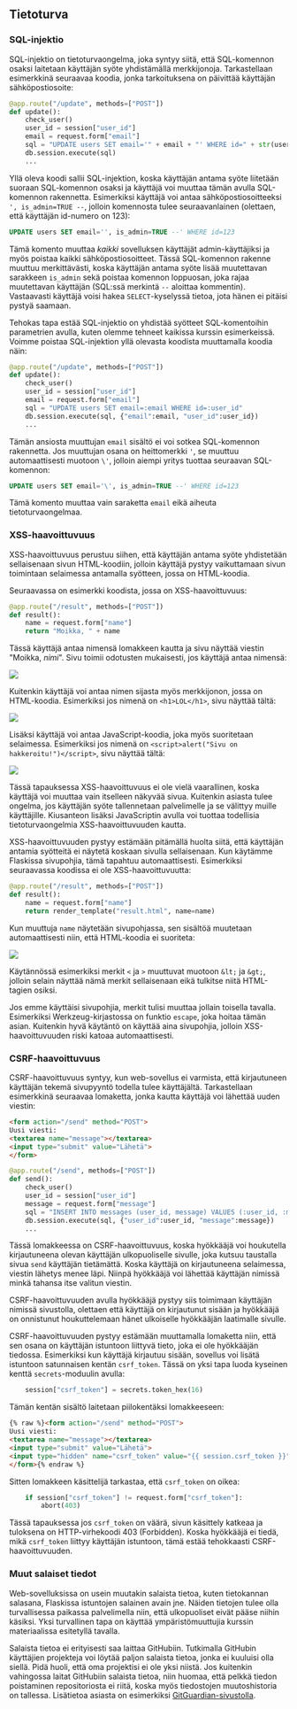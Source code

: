 ## Tietoturva

### SQL-injektio

SQL-injektio on tietoturvaongelma, joka syntyy siitä, että SQL-komennon osaksi laitetaan käyttäjän syöte yhdistämällä merkkijonoja. Tarkastellaan esimerkkinä seuraavaa koodia, jonka tarkoituksena on päivittää käyttäjän sähköpostiosoite:

```python
@app.route("/update", methods=["POST"])
def update():
    check_user()
    user_id = session["user_id"]
    email = request.form["email"]
    sql = "UPDATE users SET email='" + email + "' WHERE id=" + str(user_id)
    db.session.execute(sql)
    ...
```

Yllä oleva koodi sallii SQL-injektion, koska käyttäjän antama syöte liitetään suoraan SQL-komennon osaksi ja käyttäjä voi muuttaa tämän avulla SQL-komennon rakennetta. Esimerkiksi käyttäjä voi antaa sähköpostiosoitteeksi `', is_admin=TRUE --`, jolloin komennosta tulee seuraavanlainen (olettaen, että käyttäjän id-numero on 123):

```sql
UPDATE users SET email='', is_admin=TRUE --' WHERE id=123
```

Tämä komento muuttaa _kaikki_ sovelluksen käyttäjät admin-käyttäjiksi ja myös poistaa kaikki sähköpostiosoitteet. Tässä SQL-komennon rakenne muuttuu merkittävästi, koska käyttäjän antama syöte lisää muutettavan sarakkeen `is_admin` sekä poistaa komennon loppuosan, joka rajaa muutettavan käyttäjän (SQL:ssä merkintä `--` aloittaa kommentin). Vastaavasti käyttäjä voisi hakea `SELECT`-kyselyssä tietoa, jota hänen ei pitäisi pystyä saamaan.

Tehokas tapa estää SQL-injektio on yhdistää syötteet SQL-komentoihin parametrien avulla, kuten olemme tehneet kaikissa kurssin esimerkeissä. Voimme poistaa SQL-injektion yllä olevasta koodista muuttamalla koodia näin:

```python
@app.route("/update", methods=["POST"])
def update():
    check_user()
    user_id = session["user_id"]
    email = request.form["email"]
    sql = "UPDATE users SET email=:email WHERE id=:user_id"
    db.session.execute(sql, {"email":email, "user_id":user_id})
    ...
```

Tämän ansiosta muuttujan `email` sisältö ei voi sotkea SQL-komennon rakennetta. Jos muuttujan osana on heittomerkki `'`, se muuttuu automaattisesti muotoon `\'`, jolloin aiempi yritys tuottaa seuraavan SQL-komennon:

```sql
UPDATE users SET email='\', is_admin=TRUE --' WHERE id=123
```

Tämä komento muuttaa vain saraketta `email` eikä aiheuta tietoturvaongelmaa.

### XSS-haavoittuvuus

XSS-haavoittuvuus perustuu siihen, että käyttäjän antama syöte yhdistetään sellaisenaan sivun HTML-koodiin, jolloin käyttäjä pystyy vaikuttamaan sivun toimintaan selaimessa antamalla syötteen, jossa on HTML-koodia.

Seuraavassa on esimerkki koodista, jossa on XSS-haavoittuvuus:

```python
@app.route("/result", methods=["POST"])
def result():
    name = request.form["name"]
    return "Moikka, " + name
```

Tässä käyttäjä antaa nimensä lomakkeen kautta ja sivu näyttää viestin "Moikka, _nimi_". Sivu toimii odotusten mukaisesti, jos käyttäjä antaa nimensä:

<img class="screenshot" src="../assets/osa-4/xss1.png">

Kuitenkin käyttäjä voi antaa nimen sijasta myös merkkijonon, jossa on HTML-koodia. Esimerkiksi jos nimenä on `<h1>LOL</h1>`, sivu näyttää tältä:

<img class="screenshot" src="../assets/osa-4/xss2.png">

Lisäksi käyttäjä voi antaa JavaScript-koodia, joka myös suoritetaan selaimessa. Esimerkiksi jos nimenä on `<script>alert("Sivu on hakkeroitu!")</script>`, sivu näyttää tältä:

<img class="screenshot" src="../assets/osa-4/xss3.png">

Tässä tapauksessa XSS-haavoittuvuus ei ole vielä vaarallinen, koska käyttäjä voi muuttaa vain itselleen näkyvää sivua. Kuitenkin asiasta tulee ongelma, jos käyttäjän syöte tallennetaan palvelimelle ja se välittyy muille käyttäjille. Kiusanteon lisäksi JavaScriptin avulla voi tuottaa todellisia tietoturvaongelmia XSS-haavoittuvuuden kautta.

XSS-haavoittuvuuden pystyy estämään pitämällä huolta siitä, että käyttäjän antamia syötteitä ei näytetä koskaan sivulla sellaisenaan. Kun käytämme Flaskissa sivupohjia, tämä tapahtuu automaattisesti. Esimerkiksi seuraavassa koodissa ei ole XSS-haavoittuvuutta:

```python
@app.route("/result", methods=["POST"])
def result():
    name = request.form["name"]
    return render_template("result.html", name=name)
```

Kun muuttuja `name` näytetään sivupohjassa, sen sisältöä muutetaan automaattisesti niin, että HTML-koodia ei suoriteta:

<img class="screenshot" src="../assets/osa-4/xss4.png">

Käytännössä esimerkiksi merkit `<` ja `>` muuttuvat muotoon `&lt;` ja `&gt;`, jolloin selain näyttää nämä merkit sellaisenaan eikä tulkitse niitä HTML-tagien osiksi.

Jos emme käyttäisi sivupohjia, merkit tulisi muuttaa jollain toisella tavalla. Esimerkiksi Werkzeug-kirjastossa on funktio `escape`, joka hoitaa tämän asian. Kuitenkin hyvä käytäntö on käyttää aina sivupohjia, jolloin XSS-haavoittuvuuden riski katoaa automaattisesti.

### CSRF-haavoittuvuus

CSRF-haavoittuvuus syntyy, kun web-sovellus ei varmista, että kirjautuneen käyttäjän tekemä sivupyyntö todella tulee käyttäjältä. Tarkastellaan esimerkkinä seuraavaa lomaketta, jonka kautta käyttäjä voi lähettää uuden viestin:

```html
<form action="/send" method="POST">
Uusi viesti:
<textarea name="message"></textarea>
<input type="submit" value="Lähetä">
</form>
```

```python
@app.route("/send", methods=["POST"])
def send():
    check_user()
    user_id = session["user_id"]
    message = request.form["message"]
    sql = "INSERT INTO messages (user_id, message) VALUES (:user_id, :message)"
    db.session.execute(sql, {"user_id":user_id, "message":message})
    ...
```

Tässä lomakkeessa on CSRF-haavoittuvuus, koska hyökkääjä voi houkutella kirjautuneena olevan käyttäjän ulkopuoliselle sivulle, joka kutsuu taustalla sivua `send` käyttäjän tietämättä. Koska käyttäjä on kirjautuneena selaimessa, viestin lähetys menee läpi. Niinpä hyökkääjä voi lähettää käyttäjän nimissä minkä tahansa itse valitun viestin.

CSRF-haavoittuvuuden avulla hyökkääjä pystyy siis toimimaan käyttäjän nimissä sivustolla, olettaen että käyttäjä on kirjautunut sisään ja hyökkääjä on onnistunut houkuttelemaan hänet ulkoiselle hyökkääjän laatimalle sivulle.

CSRF-haavoittuvuuden pystyy estämään muuttamalla lomaketta niin, että sen osana on käyttäjän istuntoon liittyvä tieto, joka ei ole hyökkääjän tiedossa. Esimerkiksi kun käyttäjä kirjautuu sisään, sovellus voi lisätä istuntoon satunnaisen kentän `csrf_token`. Tässä on yksi tapa luoda kyseinen kenttä `secrets`-moduulin avulla:

```python
    session["csrf_token"] = secrets.token_hex(16)
```

Tämän kentän sisältö laitetaan piilokentäksi lomakkeeseen:

```html
{% raw %}<form action="/send" method="POST">
Uusi viesti:
<textarea name="message"></textarea>
<input type="submit" value="Lähetä">
<input type="hidden" name="csrf_token" value="{{ session.csrf_token }}">
</form>{% endraw %}
```

Sitten lomakkeen käsittelijä tarkastaa, että `csrf_token` on oikea:

```python
    if session["csrf_token"] != request.form["csrf_token"]:
        abort(403)
```

Tässä tapauksessa jos `csrf_token` on väärä, sivun käsittely katkeaa ja tuloksena on HTTP-virhekoodi 403 (Forbidden). Koska hyökkääjä ei tiedä, mikä `csrf_token` liittyy käyttäjän istuntoon, tämä estää tehokkaasti CSRF-haavoittuvuuden.

### Muut salaiset tiedot

Web-sovelluksissa on usein muutakin salaista tietoa, kuten tietokannan salasana, Flaskissa istuntojen salainen avain jne. Näiden tietojen tulee olla turvallisessa paikassa palvelimella niin, että ulkopuoliset eivät pääse niihin käsiksi. Yksi turvallinen tapa on käyttää ympäristömuuttujia kurssin materiaalissa esitetyllä tavalla.

Salaista tietoa ei erityisesti saa laittaa GitHubiin. Tutkimalla GitHubin käyttäjien projekteja voi löytää paljon salaista tietoa, jonka ei kuuluisi olla siellä. Pidä huoli, että oma projektisi ei ole yksi niistä. Jos kuitenkin vahingossa laitat GitHubiin salaista tietoa, niin huomaa, että pelkkä tiedon poistaminen repositoriosta ei riitä, koska myös tiedostojen muutoshistoria on tallessa. Lisätietoa asiasta on esimerkiksi [GitGuardian-sivustolla](https://blog.gitguardian.com/leaking-secrets-on-github-what-to-do/).
